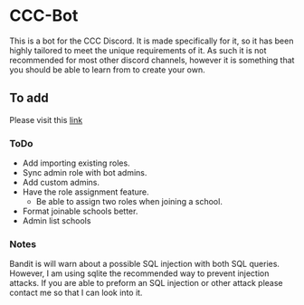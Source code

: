 <!-- markdownlint-disable MD001 -->
# CCC-Bot

This is a bot for the CCC Discord. It is made specifically for it, so it has been highly tailored to meet the unique requirements of it.
As such it is not recommended for most other discord channels, however it is something that you should be able to learn from to create your own.

## To add

Please visit this [link](https://discordapp.com/api/oauth2/authorize?client_id=643200662045458444&permissions=268445696&scope=bot)

### ToDo

- Add importing existing roles.
- Sync admin role with bot admins.
- Add custom admins.
- Have the role assignment feature.
  - Be able to assign two roles when joining a school.
- Format joinable schools better.
- Admin list schools

### Notes

Bandit is will warn about a possible SQL injection with both SQL queries. However, I am using sqlite the recommended way to prevent injection attacks. If you are able to preform an SQL injection or other attack please contact me so that I can look into it.
